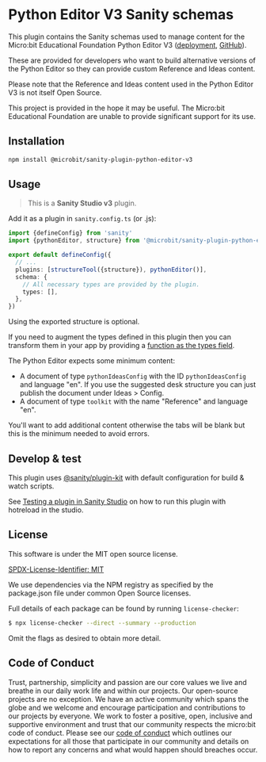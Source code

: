 # Python Editor V3 Sanity schemas

This plugin contains the Sanity schemas used to manage content for the Micro:bit Educational
Foundation Python Editor V3 ([deployment](https://python.microbit.org/v/3),
[GitHub](https://github.com/microbit-foundation/python-editor-v3/)).

These are provided for developers who want to build alternative versions of the Python
Editor so they can provide custom Reference and Ideas content.

Please note that the Reference and Ideas content used in the Python Editor V3 is not
itself Open Source.

This project is provided in the hope it may be useful. The Micro:bit Educational Foundation
are unable to provide significant support for its use.

## Installation

```sh
npm install @microbit/sanity-plugin-python-editor-v3
```

## Usage

> This is a **Sanity Studio v3** plugin.

Add it as a plugin in `sanity.config.ts` (or .js):

```ts
import {defineConfig} from 'sanity'
import {pythonEditor, structure} from '@microbit/sanity-plugin-python-editor-v3'

export default defineConfig({
  // ...
  plugins: [structureTool({structure}), pythonEditor()],
  schema: {
    // All necessary types are provided by the plugin.
    types: [],
  },
})
```

Using the exported structure is optional.

If you need to augment the types defined in this plugin then you can transform them in
your app by providing a [function as the types field](https://www.sanity.io/docs/schema-types).

The Python Editor expects some minimum content:

- A document of type `pythonIdeasConfig` with the ID `pythonIdeasConfig` and language "en".
  If you use the suggested desk structure you can just publish the document under Ideas > Config.
- A document of type `toolkit` with the name "Reference" and language "en".

You'll want to add additional content otherwise the tabs will be blank but this is the minimum
needed to avoid errors.

## Develop & test

This plugin uses [@sanity/plugin-kit](https://github.com/sanity-io/plugin-kit)
with default configuration for build & watch scripts.

See [Testing a plugin in Sanity Studio](https://github.com/sanity-io/plugin-kit#testing-a-plugin-in-sanity-studio)
on how to run this plugin with hotreload in the studio.

## License

This software is under the MIT open source license.

[SPDX-License-Identifier: MIT](LICENSE)

We use dependencies via the NPM registry as specified by the package.json file under common Open Source licenses.

Full details of each package can be found by running `license-checker`:

```bash
$ npx license-checker --direct --summary --production
```

Omit the flags as desired to obtain more detail.

## Code of Conduct

Trust, partnership, simplicity and passion are our core values we live and
breathe in our daily work life and within our projects. Our open-source
projects are no exception. We have an active community which spans the globe
and we welcome and encourage participation and contributions to our projects
by everyone. We work to foster a positive, open, inclusive and supportive
environment and trust that our community respects the micro:bit code of
conduct. Please see our [code of conduct](https://microbit.org/safeguarding/)
which outlines our expectations for all those that participate in our
community and details on how to report any concerns and what would happen
should breaches occur.
